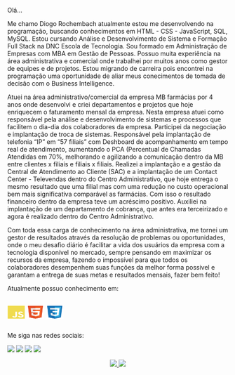 Olá...

Me chamo Diogo Rochembach atualmente estou me desenvolvendo na programação, buscando conhecimentos em HTML - CSS - JavaScript, SQL, MySQL. Estou cursando Análise e Desenvolvimento de Sistema e Formação Full Stack na DNC Escola de Tecnologia. Sou formado em Administração de Empresas com MBA em Gestão de Pessoas. Possuo muita experiência na área administrativa e comercial onde trabalhei por muitos anos como gestor de equipes e de projetos. Estou migrando de carreira pois encontrei na programação uma oportunidade de aliar meus conecimentos de tomada de decisão com o Business Intelligence.

Atuei na área administrativo/comercial da empresa MB farmácias por 4 anos onde desenvolvi e criei departamentos e projetos que hoje enriquecem o faturamento mensal da empresa. Nesta empresa atuei como responsável pela análise e desenvolvimento de sistemas e processos que facilitem o dia-dia dos colaboradores da empresa. Participei da negociação e implantação de troca de sistemas. Responsável pela implantação de telefonia “IP” em “57 filiais” com Deshboard de acompanhamento em tempo real de atendimento, aumentando o PCA (Percentual de Chamadas Atendidas em 70%, melhorando e agilizando a comunicação dentro da MB entre clientes x filiais e filiais x filiais. Realizei a implantação e a gestão da Central de Atendimento ao Cliente (SAC) e a implantação de um Contact Center - Televendas dentro do Centro Administrativo, que hoje entrega o mesmo resultado que uma filial mas com uma redução no custo operacional bem mais significativa comparável as farmácias. Com
isso o resultado financeiro dentro da empresa teve um acréscimo positivo. Auxiliei na implantação de um departamento de cobrança, que antes era terceirizado e agora é realizado dentro do Centro Administrativo. 


Com toda essa carga de conhecimento na área administrativa, me tornei um gestor de resultados através da resolução de problemas ou oportunidades, onde o meu desafio diário é facilitar a vida dos usuários da empresa com a tecnologia disponível no mercado, sempre pensando em maximizar os recursos da empresa, fazendo o impossível para que todos os colaboradores desempenhem suas funções da melhor forma possivel e garantam a entrega de suas metas e resultados mensais, fazer bem feito!

Atualmente possuo conhecimento em:

<div style="display: inline_block"><br>
  <img align="center" alt="Diogo-Js" height="30" width="40" src="https://raw.githubusercontent.com/devicons/devicon/master/icons/javascript/javascript-plain.svg">
  <img align="center" alt="Diogo-HTML" height="30" width="40" src="https://raw.githubusercontent.com/devicons/devicon/master/icons/html5/html5-original.svg">
  <img align="center" alt="Diogo-CSS" height="30" width="40" src="https://raw.githubusercontent.com/devicons/devicon/master/icons/css3/css3-original.svg">
</div>

##

Me siga nas redes sociais:

<div> 
  
  <a href="https://www.instagram.com/diogo_rochembach/" target="_blank"><img src="https://img.shields.io/badge/-Instagram-%23E4405F?style=for-the-badge&logo=instagram&logoColor=white" target="_blank"></a>
 	<a href="https://discord.gg/wagxzStdcR" target="_blank"><img src="https://img.shields.io/badge/Discord-7289DA?style=for-the-badge&logo=discord&logoColor=white" target="_blank"></a> 
  <a href = "mailto:diogo.iju@gmail.com"><img src="https://img.shields.io/badge/-Gmail-%23333?style=for-the-badge&logo=gmail&logoColor=white" target="_blank"></a>
  <a href="https://www.linkedin.com/in/diogorochembach" target="_blank"><img src="https://img.shields.io/badge/-LinkedIn-%230077B5?style=for-the-badge&logo=linkedin&logoColor=white" target="_blank"></a> 
 
  
 
</div>

<div align="center">
  <a href="https://github.com/diogorochembach">
  <img height="180em" src="https://github-readme-stats.vercel.app/api?username=diogorochembach&show_icons=true&theme=dracula&include_all_commits=true&count_private=true"/>
  <img height="180em" src="https://github-readme-stats.vercel.app/api/top-langs/?username=diogorochembach&layout=compact&langs_count=7&theme=dracula"/>
</div>


